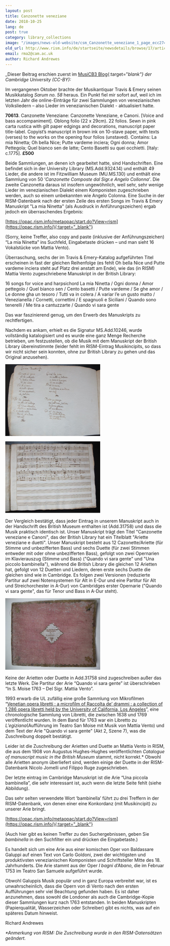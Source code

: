 ```yaml
---
layout: post
title: Canzonette veneziane
date: 2018-10-25
lang: de
post: true
category: library_collections
image: "/images/news-old-website/csm_Canzonette_veneziane_1_page_ecc2748926.jpg"
old_url: http://www.rism.info/de/startseite/newsdetails/browse/17/article/64/canzonette-veneziane.html
email: rma2@cam.ac.uk
author: Richard Andrewes
---
```


_Dieser Beitrag erschien zuerst im [MusiCB3 Blog](https://musicb3.wordpress.com/2018/07/13/canzonette-veneziane/){:target="_blank"} der Cambridge University (CC-BY):_

Im vergangenen Oktober brachte der Musikantiquar Travis & Emery seinen Musikkatalog _Sarum no. 58_ heraus. Ein Punkt fiel mir sofort auf, weil ich im letzten Jahr die online-Einträge für zwei Sammlungen von venezianischen Volksliedern – also Lieder im venezianischen Dialekt - aktualisiert hatte.

**70613**. Canzonette Veneziane: Canzonette Veneziane, e Canoni. [Voice and bass accompaniment]. Oblong folio (22 x 29cm). 22 folios. Sewn in pink carta rustica with gilt paper edgings and decorations, manuscript paper title-label. Copyist’s manuscript in brown ink on 10-stave paper, with texts (verses) to the works on the opening four folios (unstaved). Contains: La mia Ninetta; Oh bella Nice; Putte vardeme inciera; Ogni donna; Amor Pettegola; Quel bianco sen de latte; Cento Basetti su quei occhietti. [Italy: c.1775]. **£500**

Beide Sammlungen, an denen ich gearbeitet hatte, sind Handschriften. Eine befindet sich in der University Library (MS.Add.9324.14) und enthält 49 Lieder, die andere ist im Fitzwilliam Museum (MU.MS.130) und enthält eine Sammlung von 50 ‘_Canzonette Composte dal Sigr.e Angelo Collonna’_. Die zweite Canzonetta daraus ist insofern ungewöhnlich, weil sehr, sehr wenige Lieder im venezianischen Dialekt einem Komponisten zugeschrieben werden, auch so einem unbekannten wie Angelo Colonna. Eine Suche in der RISM-Datenbank nach der ersten Zeile des ersten Songs im Travis & Emery Manuskript "La mia Ninetta" (als Ausdruck in Anführungszeichen) ergab jedoch ein überraschendes Ergebnis:

[https://opac.rism.info/metaopac/start.do?View=rism](https://opac.rism.info/){:target="_blank"}

(Sorry, keine Treffer, also copy and paste (inklusive der Anführungszeichen) “La mia Ninetta” ins Suchfeld, Eingabetaste drücken – und man sieht 16 Vokalstücke von Mattia Vento).

Überraschung, sechs der im Travis & Emery-Katalog aufgeführten Titel erscheinen in fast der gleichen Reihenfolge (es fehlt Oh bella Nice und Putte vardeme inciera steht auf Platz drei anstatt am Ende), wie das (in RISM) Mattia Vento zugeschriebene Manuskript in der British Library:

16 songs for voice and harpsichord
La mia Ninetta / Ogni donna / Amor pettegolo / Quel bianco sen / Cento basetti / Putte vardeme / Se ghe amor / Le donne gha un tesoro / Tutti va in colera / A variar l’e un gusto matto / Venezianella / Cornetti, cornettini / E spagnuoli e Siciliani / Quando sono tenerelli / Me tira a cantuzzarte / Quando vi sara gente

Das war faszinierend genug, um den Erwerb des Manuskripts zu rechtfertigen.

Nachdem es ankam, erhielt es die Signatur MS.Add.10246, wurde vollständig katalogisiert und es wurde eine ganz Menge Recherche betrieben, um festzustellen, ob die Musik mit dem Manuskript der British Library übereinstimmte (leider fehlt im RISM-Eintrag Musikincipits, so dass wir nicht sicher sein konnten, ohne zur British Library zu gehen und das Original anzusehen).

![A page in the book](/resources-old-website/news/Canzonette_veneziane_3_bookopen.png)

![A page in the book](/resources-old-website/news/Canzonette_veneziane_3_bookopen2.png)

Der Vergleich bestätigt, dass jeder Eintrag in unserem Manuskript auch in der Handschrift des British Museum enthalten ist (Add.31758) und dass die Musik praktisch identisch ist. Unser Manuskript trägt den Titel "Canzonette veneziane e Canoni", das der British Library hat ein Titelblatt "Ariette veneziane e duetti". Unser Manuskript besteht aus 12 Cazonette/Ariette (für Stimme und unbezifferten Bass) und sechs Duette (für zwei Stimmen entweder mit oder ohne unbezifferten Bass), gefolgt von zwei Opernarien im Klavierauszug (Stimme und Bass) ("Quando vi sara gente" und "Una piccolo bambinella"), während die British Library die gleichen 12 Arietten hat, gefolgt von 12 Duetten und Liedern, deren erste sechs Duette die gleichen sind wie in Cambridge. Es folgen zwei Versionen (reduzierte Partitur auf zwei Notensystemen für Alt in E-Dur und eine Partitur für Alt und Streichorchester in A-Dur) von Cambridges erster Opernarie ("Quando vi sara gente", das für Tenor und Bass in A-Dur steht).

![Book cover](/resources-old-website/news/Canzonette_veneziane_2_cover.jpg)

Keine der Arietten oder Duette in Add.31758 sind zugeschreiben außer das letzte Werk. Die Partitur der Arie “Quando vi sara gente” ist überschrieben “In S. Moise 1763 – Del Sigr. Mattia Vento”.

1993 erwarb die UL zufällig eine große Sammlung von Mikrofilmen “[Venetian opera libretti : a microfilm of Raccolta de’ drammi : a collection of 1,286 opera libretti held by the University of California, Los Angeles](http://idiscover.lib.cam.ac.uk/primo-explore/fulldisplay?docid=44CAM_ALMA21469817700003606&context=L&vid=44CAM_PROD&search_scope=SCOP_UL&tab=cam_lib_coll&lang=en_US)”, eine chronologische Sammlung von Libretti, die zwischen 1638 und 1769 veröffentlicht wurden. In dem Band für 1763 war ein Libretto zu _L’egiziana_(Aufführung im Teatro San Moise mit Musik von Mattia Vento) und dem Text der Arie "Quando vi sara gente" (Akt 2, Szene 7), was die Zuschreibung doppelt bestätigt.

Leider ist die Zuschreibung der Arietten und Duette an Mattia Vento in RISM, die aus dem 1908 von Augustus Hughes-Hughes veröffentlichten _Catalogue of manuscript music in the British Museum_ stammt, nicht korrekt.\* Obwohl alle Arietten anonym überliefert sind, werden einige der Duette in der RISM-Datenbank Nicolo Jomelli und Filippo Ruge zugeschrieben.

Der letzte eintrag im Cambridge Manuskript ist die Arie “Una piccola bambinella”, die sehr interessant ist, auch wenn die letzte Seite fehlt (siehe Abbildung).

Das sehr selten verwendete Wort ‘bambinella’ führt zu drei Treffern in der RISM-Datenbank, von denen einer eine Konkordanz (mit Musikincipit) zu unserer Arie bringt.

[https://opac.rism.info/metaopac/start.do?View=rism](https://opac.rism.info/){:target="_blank"}

(Auch hier gibt es keinen Treffer zu den Suchergebnissen, geben Sie _bambinella_ in den Suchfilter ein und drücken die Eingabetaste.)

Es handelt sich um eine Arie aus einer komischen Oper von Baldassare Galuppi auf einen Text von Carlo Goldoni, zwei der wichtigsten und produktivsten venezianischen Komponisten und Schriftsteller Mitte des 18. Jahrhunderts. Die Arie stammt aus der Oper _I bagni d’Abano_, die im Februar 1753 im Teatro San Samuele aufgeführt wurde.

Obwohl Galuppis Musik populär und in ganz Europa verbreitet war, ist es unwahrscheinlich, dass die Opern von di Vento nach den ersten Aufführungen sehr viel Beachtung gefunden haben. Es ist daher anzunehmen, dass sowohl die Londoner als auch die Cambridge-Kopie dieser Sammlungen kurz nach 1763 entstanden. In beiden Manuskripten (Papierqualität, Wasserzeichen oder Schreiber) gibt es nichts, was auf ein späteres Datum hinweist.

Richard Andrewes

_\*Anmerkung von RISM: Die Zuschreibung wurde in den RISM-Datensätzen geändert._
